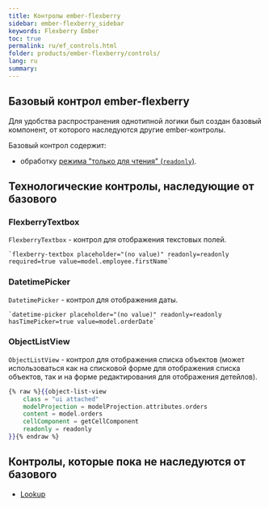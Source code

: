 ```yaml
---
title: Контролы ember-flexberry
sidebar: ember-flexberry_sidebar
keywords: Flexberry Ember
toc: true
permalink: ru/ef_controls.html
folder: products/ember-flexberry/controls/
lang: ru
summary: 
---
```


## Базовый контрол ember-flexberry

Для удобства распространения однотипной логики был создан базовый компонент, от которого наследуются другие ember-контролы.

Базовый контрол содержит:

* обработку [режима "только для чтения" (`readonly`)](ef_read-only-form.html).

## Технологические контролы, наследующие от базового

### FlexberryTextbox

`FlexberryTextbox` - контрол для отображения текстовых полей.

```
`flexberry-textbox placeholder="(no value)" readonly=readonly required=true value=model.employee.firstName`
```

### DatetimePicker

`DatetimePicker` - контрол для отображения даты.

```
`datetime-picker placeholder="(no value)" readonly=readonly hasTimePicker=true value=model.orderDate`
```

### ObjectListView

`ObjectListView` - контрол для отображения списка объектов (может использоваться как на списковой форме для отображения списка объектов, так и на форме редактирования для отображения детейлов).

```hbs
{% raw %}{{object-list-view
	class = "ui attached"
	modelProjection = modelProjection.attributes.orders
	content = model.orders
	cellComponent = getCellComponent
	readonly = readonly
}}{% endraw %}
```

## Контролы, которые пока не наследуются от базового

* [Lookup](ef_lookup.html)
